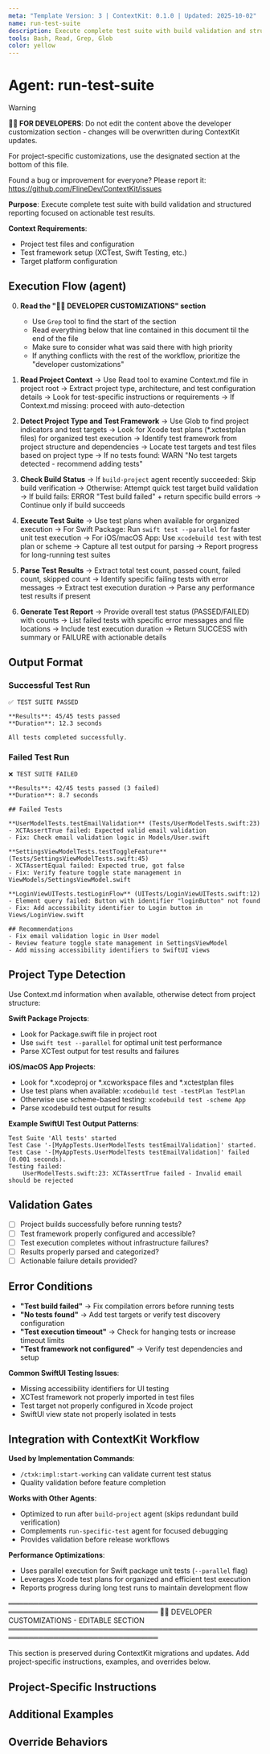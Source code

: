 ```yaml
---
meta: "Template Version: 3 | ContextKit: 0.1.0 | Updated: 2025-10-02"
name: run-test-suite
description: Execute complete test suite with build validation and structured failure reporting
tools: Bash, Read, Grep, Glob
color: yellow
---
```


# Agent: run-test-suite

> [!WARNING]
> **👩‍💻 FOR DEVELOPERS**: Do not edit the content above the developer customization section - changes will be overwritten during ContextKit updates.
>
> For project-specific customizations, use the designated section at the bottom of this file.
>
> Found a bug or improvement for everyone? Please report it: https://github.com/FlineDev/ContextKit/issues

**Purpose**: Execute complete test suite with build validation and structured reporting focused on actionable test results.

**Context Requirements**:
- Project test files and configuration
- Test framework setup (XCTest, Swift Testing, etc.)
- Target platform configuration

## Execution Flow (agent)

0. **Read the "👩‍💻 DEVELOPER CUSTOMIZATIONS" section**
   - Use `Grep` tool to find the start of the section
   - Read everything below that line contained in this document til the end of the file
   - Make sure to consider what was said there with high priority
   - If anything conflicts with the rest of the workflow, prioritize the "developer customizations"

1. **Read Project Context**
   → Use Read tool to examine Context.md file in project root
   → Extract project type, architecture, and test configuration details
   → Look for test-specific instructions or requirements
   → If Context.md missing: proceed with auto-detection

2. **Detect Project Type and Test Framework**
   → Use Glob to find project indicators and test targets
   → Look for Xcode test plans (*.xctestplan files) for organized test execution
   → Identify test framework from project structure and dependencies
   → Locate test targets and test files based on project type
   → If no tests found: WARN "No test targets detected - recommend adding tests"

3. **Check Build Status**
   → If `build-project` agent recently succeeded: Skip build verification
   → Otherwise: Attempt quick test target build validation
   → If build fails: ERROR "Test build failed" + return specific build errors
   → Continue only if build succeeds

4. **Execute Test Suite**
   → Use test plans when available for organized execution
   → For Swift Package: Run `swift test --parallel` for faster unit test execution
   → For iOS/macOS App: Use `xcodebuild test` with test plan or scheme
   → Capture all test output for parsing
   → Report progress for long-running test suites

5. **Parse Test Results**
   → Extract total test count, passed count, failed count, skipped count
   → Identify specific failing tests with error messages
   → Extract test execution duration
   → Parse any performance test results if present

6. **Generate Test Report**
   → Provide overall test status (PASSED/FAILED) with counts
   → List failed tests with specific error messages and file locations
   → Include test execution duration
   → Return SUCCESS with summary or FAILURE with actionable details

## Output Format

### Successful Test Run
```
✅ TEST SUITE PASSED

**Results**: 45/45 tests passed
**Duration**: 12.3 seconds

All tests completed successfully.
```

### Failed Test Run
```
❌ TEST SUITE FAILED

**Results**: 42/45 tests passed (3 failed)
**Duration**: 8.7 seconds

## Failed Tests

**UserModelTests.testEmailValidation** (Tests/UserModelTests.swift:23)
- XCTAssertTrue failed: Expected valid email validation
- Fix: Check email validation logic in Models/User.swift

**SettingsViewModelTests.testToggleFeature** (Tests/SettingsViewModelTests.swift:45)
- XCTAssertEqual failed: Expected true, got false
- Fix: Verify feature toggle state management in ViewModels/SettingsViewModel.swift

**LoginViewUITests.testLoginFlow** (UITests/LoginViewUITests.swift:12)
- Element query failed: Button with identifier "loginButton" not found
- Fix: Add accessibility identifier to Login button in Views/LoginView.swift

## Recommendations
- Fix email validation logic in User model
- Review feature toggle state management in SettingsViewModel
- Add missing accessibility identifiers to SwiftUI views
```

## Project Type Detection

Use Context.md information when available, otherwise detect from project structure:

**Swift Package Projects**:
- Look for Package.swift file in project root
- Use `swift test --parallel` for optimal unit test performance
- Parse XCTest output for test results and failures

**iOS/macOS App Projects**:
- Look for *.xcodeproj or *.xcworkspace files and *.xctestplan files
- Use test plans when available: `xcodebuild test -testPlan TestPlan`
- Otherwise use scheme-based testing: `xcodebuild test -scheme App`
- Parse xcodebuild test output for results

**Example SwiftUI Test Output Patterns**:
```
Test Suite 'All tests' started
Test Case '-[MyAppTests.UserModelTests testEmailValidation]' started.
Test Case '-[MyAppTests.UserModelTests testEmailValidation]' failed (0.001 seconds).
Testing failed:
    UserModelTests.swift:23: XCTAssertTrue failed - Invalid email should be rejected
```

## Validation Gates

- [ ] Project builds successfully before running tests?
- [ ] Test framework properly configured and accessible?
- [ ] Test execution completes without infrastructure failures?
- [ ] Results properly parsed and categorized?
- [ ] Actionable failure details provided?

## Error Conditions

- **"Test build failed"** → Fix compilation errors before running tests
- **"No tests found"** → Add test targets or verify test discovery configuration
- **"Test execution timeout"** → Check for hanging tests or increase timeout limits
- **"Test framework not configured"** → Verify test dependencies and setup

**Common SwiftUI Testing Issues**:
- Missing accessibility identifiers for UI testing
- XCTest framework not properly imported in test files
- Test target not properly configured in Xcode project
- SwiftUI view state not properly isolated in tests

## Integration with ContextKit Workflow

**Used by Implementation Commands**:
- `/ctxk:impl:start-working` can validate current test status
- Quality validation before feature completion

**Works with Other Agents**:
- Optimized to run after `build-project` agent (skips redundant build verification)
- Complements `run-specific-test` agent for focused debugging
- Provides validation before release workflows

**Performance Optimizations**:
- Uses parallel execution for Swift package unit tests (`--parallel` flag)
- Leverages Xcode test plans for organized and efficient test execution
- Reports progress during long test runs to maintain development flow

════════════════════════════════════════════════════════════════════════════════
👩‍💻 DEVELOPER CUSTOMIZATIONS - EDITABLE SECTION
════════════════════════════════════════════════════════════════════════════════

This section is preserved during ContextKit migrations and updates.
Add project-specific instructions, examples, and overrides below.

## Project-Specific Instructions

<!-- Add project-specific guidance here -->

## Additional Examples

<!-- Add examples specific to your project here -->

## Override Behaviors

<!-- Document any project-specific overrides here -->